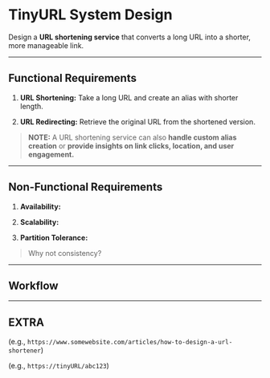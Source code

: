 # TinyURL System Design

Design a **URL shortening service** that converts a long URL into a shorter, more manageable link. 

---
## Functional Requirements

1. **URL Shortening:** Take a long URL and create an alias with shorter length.

2. **URL Redirecting:** Retrieve the original URL from the shortened version.

> **NOTE:** A URL shortening service can also **handle custom alias creation** or **provide insights on link clicks, location, and user engagement.**

---
## Non-Functional Requirements

1. **Availability:**

2. **Scalability:**

3. **Partition Tolerance:**

> Why not consistency?

---
## Workflow

---
## EXTRA

(e.g., `https://www.somewebsite.com/articles/how-to-design-a-url-shortener`)

(e.g., `https://tinyURL/abc123`)
